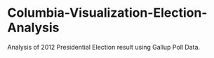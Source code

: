 # Columbia-Visualization-Election-Analysis
Analysis of 2012 Presidential Election result using Gallup Poll Data. 
